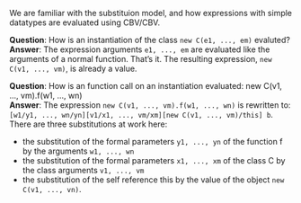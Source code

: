 We are familiar with the substituion model, and how expressions with simple datatypes are evaluated using CBV/CBV.

**Question**: How is an instantiation of the class `new C(e1, ..., em)` evaluted? <br/>
**Answer**: The expression arguments `e1, ..., em` are evaluated like the arguments of a normal function. That’s it. The resulting expression, `new C(v1, ..., vm)`, is already a value.

**Question**:  How is an function call on an instantiation evaluated: new C(v1, ..., vm).f(w1, ..., wn) <br/>
**Answer**: The expression `new C(v1, ..., vm).f(w1, ..., wn)` is rewritten to:`[w1/y1, ..., wn/yn][v1/x1, ..., vm/xm][new C(v1, ..., vm)/this] b`.
There are three substitutions at work here:
* the substitution of the formal parameters `y1, ..., yn` of the function f by the arguments `w1, ..., wn`
* the substitution of the formal parameters `x1, ..., xm` of the class C by the class arguments `v1, ..., vm`
* the substitution of the self reference this by the value of the object `new C(v1, ..., vn)`.